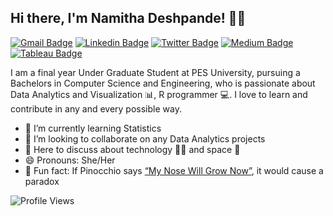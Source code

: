 ## Hi there, I'm Namitha Deshpande! :woman::wave: 

[![Gmail Badge](https://img.shields.io/badge/-namithadeshpande%40gmail.com-red?style=flat-square&logo=Gmail&logoColor=white)](mailto:namithadeshpande@gmail.com "Connect via Email")
[![Linkedin Badge](https://img.shields.io/badge/-Namitha%20Deshpande-blue?style=flat&logo=Linkedin&logoColor=white)](https://www.linkedin.com/in/namithadeshpande/ "Connect on LinkedIn")
[![Twitter Badge](https://img.shields.io/badge/-%40NamsDeshpande-blue?style=flat&logo=Twitter&logoColor=white)](https://twitter.com/NamsDeshpande "Follow on Twitter")
[![Medium Badge](https://img.shields.io/badge/-Namitha%20Deshpande-black?style=flat&logo=Medium&logoColor=white)](https://medium.com/@namithadeshpande "Read on Medium")
[![Tableau Badge](https://img.shields.io/badge/-Namitha%20Deshpande-darkblue?style=flat&logo=Tableau&logoColor=white)](https://public.tableau.com/profile/namitha.n.deshpande#!/ "Tableau Profile")

I am a final year Under Graduate Student at PES University, pursuing a Bachelors in Computer Science and Engineering, who is passionate about Data Analytics and Visualization :bar_chart:, R programmer :computer:. I love to learn and contribute in any and every possible way.

- 🌱 I’m currently learning Statistics
- 👯 I’m looking to collaborate on any Data Analytics projects 
- 💬 Here to discuss about technology :woman_technologist: and space :rocket:
- 😄 Pronouns: She/Her
- 👾 Fun fact: If Pinocchio says [“My Nose Will Grow Now”](https://en.wikipedia.org/wiki/Pinocchio_paradox#:~:text=The%20Pinocchio%20paradox%20arises%20when,to%20a%20contradiction%2C%20or%20paradox.), it would cause a paradox

![Profile Views](https://komarev.com/ghpvc/?username=namithadeshpande&color=blue)
